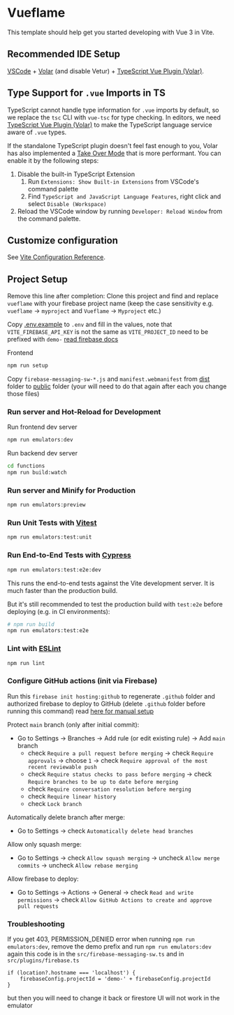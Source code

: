 # Vueflame

This template should help get you started developing with Vue 3 in Vite.

## Recommended IDE Setup

[VSCode](https://code.visualstudio.com/) + [Volar](https://marketplace.visualstudio.com/items?itemName=Vue.volar) (and disable Vetur) + [TypeScript Vue Plugin (Volar)](https://marketplace.visualstudio.com/items?itemName=Vue.vscode-typescript-vue-plugin).

## Type Support for `.vue` Imports in TS

TypeScript cannot handle type information for `.vue` imports by default, so we replace the `tsc` CLI with `vue-tsc` for type checking. In editors, we need [TypeScript Vue Plugin (Volar)](https://marketplace.visualstudio.com/items?itemName=Vue.vscode-typescript-vue-plugin) to make the TypeScript language service aware of `.vue` types.

If the standalone TypeScript plugin doesn't feel fast enough to you, Volar has also implemented a [Take Over Mode](https://github.com/johnsoncodehk/volar/discussions/471#discussioncomment-1361669) that is more performant. You can enable it by the following steps:

1. Disable the built-in TypeScript Extension
    1) Run `Extensions: Show Built-in Extensions` from VSCode's command palette
    2) Find `TypeScript and JavaScript Language Features`, right click and select `Disable (Workspace)`
2. Reload the VSCode window by running `Developer: Reload Window` from the command palette.

## Customize configuration

See [Vite Configuration Reference](https://vitejs.dev/config/).

## Project Setup

Remove this line after completion: Clone this project and find and replace `vueflame` with your firebase project name (keep the case sensitivity e.g. `vueflame` -> `myproject` and `Vueflame` -> `Myproject` etc.)

Copy [.env.example](.env.example) to `.env` and fill in the values, note that `VITE_FIREBASE_API_KEY` is not the same as `VITE_PROJECT_ID` need to be prefixed with `demo-` [read firebase docs](https://firebase.google.com/docs/emulator-suite/connect_functions#:~:text=Project%20IDs%20for%20demo%20projects,use%20demo%20projects%20wherever%20possible.)

Frontend
```sh
npm run setup
```

Copy `firebase-messaging-sw-*.js` and `manifest.webmanifest` from [dist](dist) folder 
to [public](public) folder (your will need to do that again after each you change those files)

### Run server and Hot-Reload for Development

Run frontend dev server
```sh
npm run emulators:dev
```

Run backend dev server
```sh
cd functions 
npm run build:watch
```

### Run server and Minify for Production

```sh
npm run emulators:preview
```

### Run Unit Tests with [Vitest](https://vitest.dev/)

```sh
npm run emulators:test:unit
```

### Run End-to-End Tests with [Cypress](https://www.cypress.io/)

```sh
npm run emulators:test:e2e:dev
```

This runs the end-to-end tests against the Vite development server.
It is much faster than the production build.

But it's still recommended to test the production build with `test:e2e` before deploying (e.g. in CI environments):

```sh
# npm run build
npm run emulators:test:e2e
```

### Lint with [ESLint](https://eslint.org/)

```sh
npm run lint
```

### Configure GitHub actions (init via Firebase)
Run this `firebase init hosting:github` to regenerate `.github` folder and authorized firebase to deploy to GitHub (delete `.github` folder before running this command) read [here for manual setup](https://github.com/FirebaseExtended/action-hosting-deploy/blob/main/docs/service-account.md)

Protect `main` branch (only after initial commit):
* Go to Settings -> Branches -> Add rule (or edit existing rule) -> Add `main` branch
   * check `Require a pull request before merging` -> check `Require approvals` -> choose `1` -> check `Require approval of the most recent reviewable push`
   * check `Require status checks to pass before merging` -> check `Require branches to be up to date before merging`
   * check `Require conversation resolution before merging`
   * check `Require linear history`
   * check `Lock branch`

Automatically delete branch after merge:
* Go to Settings -> check `Automatically delete head branches`

Allow only squash merge:
* Go to Settings -> check `Allow squash merging` -> uncheck `Allow merge commits` -> uncheck `Allow rebase merging`

Allow firebase to deploy:
* Go to Settings -> Actions -> General -> check `Read and write permissions` -> check `Allow GitHub Actions to create and approve pull requests`


### Troubleshooting
If you get 403, PERMISSION_DENIED error when running `npm run emulators:dev`, remove the demo prefix and run `npm run emulators:dev` again
this code is in the `src/firebase-messaging-sw.ts` and in `src/plugins/firebase.ts`
```
if (location?.hostname === 'localhost') {
    firebaseConfig.projectId = 'demo-' + firebaseConfig.projectId
}
```
but then you will need to change it back or firestore UI will not work in the emulator